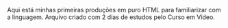 Aqui está minhas primeiras produções em puro HTML para familiarizar com a linguagem. Arquivo criado com 2 dias de estudos pelo Curso em Vídeo.